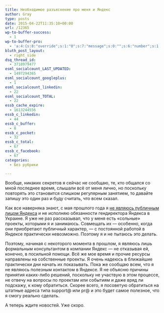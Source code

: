 ```yaml
---
title: Необходимое разъяснение про меня и Яндекс
author: Gray
type: posts
date: 2015-04-22T11:35:10+00:00
url: /12365
wp-to-buffer-success:
  - 1
wp-to-buffer-pro:
  - 'a:4:{s:8:"override";s:1:"0";s:7:"message";s:0:"";s:6:"number";s:1:"1";s:16:"alternateMessage";s:0:"";}'
bluth_post_layout:
  - right_side
dsq_thread_id:
  - 3718979477
esml_socialcount_LAST_UPDATED:
  - 1497294365
esml_socialcount_googleplus:
  - 1
esml_socialcount_linkedin:
  - 22
esml_socialcount_TOTAL:
  - 22
essb_cache_expire:
  - 1613244556
essb_c_linkedin:
  - 44
essb_c_buffer:
  - 8
essb_c_pocket:
  - 32
essb_c_total:
  - 67
essb_c_facebook:
  - 67
categories:
  - Без рубрики

---
```








Вообще, никаких секретов я сейчас не сообщаю, те, кто общался со мной последнее время, слышали всё от меня лично, но поскольку повторять это становится слишком регулярным занятием, то давайте запишу это один раз и буду считать, что всем сказал.

Как все наверняка знают, с мая прошлого года я [не являюсь публичным лицом Яндекса][1] и не исполняю обязанности гендиректора Яндекса в Украине. Я уже не раз рассказывал, что у меня есть &#171;сольные&#187; проекты, которыми я и занимаюсь. Совмещать их — особенно, когда они приобретают публичный характер, — с постоянной работой в Яндексе практически невозможно. Поэтому я и не пытаюсь это делать.

Поэтому, начиная с некоторого момента в прошлом, я являюсь лишь формальным консультантом в компании Яндекс — не отказывая ей, конечно, в посильной помощи. Всё же мое время и прочие ресурсы направлены на собственные проекты. Я очень надеюсь в ближайшие практически дни начать их показывать. Пока же сообщаю всем, что я не являюсь полезным контактом в Яндексе. Я не объясню причины принятия каких-либо решений, поскольку не участвую в этом процессе, не отвечу на вопросы по проектам или событиям и даже вряд ли подскажу, к кому обратиться. Скорее всего, я посоветую обратиться на штатные адреса типа support@ или pr@ и это будет самое полезное, что я смогу реально сделать.

А теперь ждите новостей. Уже скоро.

 [1]: http://blognot.co/11832 "Перестаю быть публичным лицом Яндекса в Украине"